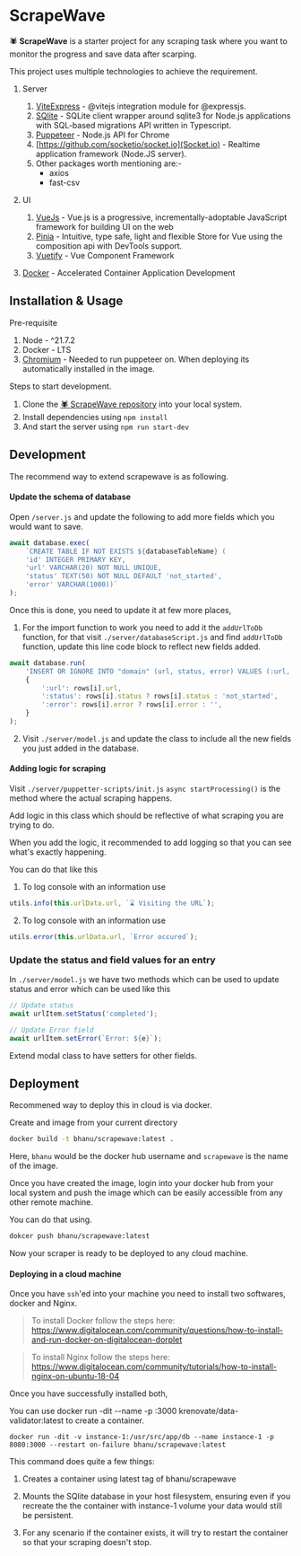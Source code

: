 # ScrapeWave

🕷️ **ScrapeWave** is a starter project for any scraping task where you want to monitor the progress and save data after scarping.

This project uses multiple technologies to achieve the requirement.

1. Server
    1. [ViteExpress](https://github.com/szymmis/vite-express) - @vitejs integration module for @expressjs.
    2. [SQlite](https://github.com/kriasoft/node-sqlite) - SQLite client wrapper around sqlite3 for Node.js applications with SQL-based migrations API written in Typescript.
    3. [Puppeteer](https://github.com/puppeteer/puppeteer) - Node.js API for Chrome
    4. [https://github.com/socketio/socket.io](Socket.io) - Realtime application framework (Node.JS server).
    5. Other packages worth mentioning are:-
    	- axios
		- fast-csv
2. UI
    1. [VueJs](https://vuejs.org/) - Vue.js is a progressive, incrementally-adoptable JavaScript framework for building UI on the web
    2. [Pinia](https://pinia.vuejs.org/) - Intuitive, type safe, light and flexible Store for Vue using the composition api with DevTools support.
    3. [Vuetify](https://vuetifyjs.com/en/getting-started/installation/) - Vue Component Framework

3. [Docker](https://www.docker.com/) - Accelerated Container Application Development

## Installation & Usage

Pre-requisite

1. Node - ^21.7.2
2. Docker - LTS
3. [Chromium](https://www.chromium.org/getting-involved/download-chromium/) - Needed to run puppeteer on. When deploying its automatically installed in the image.

Steps to start development.

1. Clone the [🕷️ ScrapeWave repository](https://github.com/git-bhanu/scrapewave) into your local system.
2. Install dependencies using `npm install`
3. And start the server using `npm run start-dev`

## Development

The recommend way to extend scrapewave is as following.

#### Update the schema of database

Open `/server.js` and update the following to add more fields which you would want to save. 

```js
await database.exec(
    `CREATE TABLE IF NOT EXISTS ${databaseTableName} (
    'id' INTEGER PRIMARY KEY,
    'url' VARCHAR(20) NOT NULL UNIQUE,
    'status' TEXT(50) NOT NULL DEFAULT 'not_started',
    'error' VARCHAR(1000))`
);
```

Once this is done, you need to update it at few more places,

1. For the import function to work you need to add it the `addUrlToDb` function, for that visit `./server/databaseScript.js` and find `addUrlToDb` function, update this line code block to reflect new fields added.

```js
await database.run(
    'INSERT OR IGNORE INTO "domain" (url, status, error) VALUES (:url, :status, :error)',
    {
        ':url': rows[i].url,
        ':status': rows[i].status ? rows[i].status : 'not_started',
        ':error': rows[i].error ? rows[i].error : '',
    }
);
```

2. Visit `./server/model.js` and update the class to include all the new fields you just added in the database.


#### Adding logic for scraping

Visit `./server/puppetter-scripts/init.js` `async startProcessing()` is the method where the actual scraping happens.

Add logic in this class which should be reflective of what scraping you are trying to do.

When you add the logic, it recommended to add logging so that you can see what's exactly happening.

You can do that like this

1. To log console with an information use 
```js
utils.info(this.urlData.url, `⌛ Visiting the URL`);
```
2. To log console with an information use 
```js
utils.error(this.urlData.url, `Error occured`);
``` 

### Update the status and field values for an entry

In `./server/model.js` we have two methods which can be used to update status and error which can be used like this

```js
// Update status
await urlItem.setStatus('completed');

// Update Error field
await urlItem.setError(`Error: ${e}`);
```

Extend modal class to have setters for other fields.


## Deployment

Recommened way to deploy this in cloud is via docker.

Create and image from your current directory

```bash
docker build -t bhanu/scrapewave:latest .
```
Here, `bhanu` would be the docker hub username and `scrapewave` is the name of the image.

Once you have created the image, login into your docker hub from your local system and push the image which can be easily accessible from any other remote machine.

You can do that using.

```bash
dokcer push bhanu/scrapewave:latest
```

Now your scraper is ready to be deployed to any cloud machine.

#### Deploying in a cloud machine

Once you have `ssh`'ed into your machine you need to install two softwares, docker and Nginx.

> To install Docker follow the steps here:
> https://www.digitalocean.com/community/questions/how-to-install-and-run-docker-on-digitalocean-dorplet

> To install Nginx follow the steps here:
> https://www.digitalocean.com/community/tutorials/how-to-install-nginx-on-ubuntu-18-04

Once you have successfully installed both,

You can use docker run -dit --name <instance-name> -p <port>:3000 krenovate/data-validator:latest to create a container.

```
docker run -dit -v instance-1:/usr/src/app/db --name instance-1 -p 8080:3000 --restart on-failure bhanu/scrapewave:latest
```

This command does quite a few things:

1. Creates a container using latest tag of bhanu/scrapewave

1. Mounts the SQlite database in your host filesystem, ensuring even if you recreate the the container with instance-1 volume your data would still be persistent.

1. For any scenario if the container exists, it will try to restart the container so that your scraping doesn't stop.